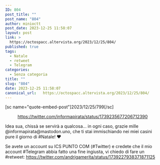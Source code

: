 ```yaml
---
ID: 804
post_title: ""
post_name: "804"
author: minioctt
post_date: 2023-12-25 11:58:07
layout: post
link: >
  https://octospacc.altervista.org/2023/12/25/804/
published: true
tags:
  - Natale
  - retweet
  - Telegram
categories:
  - Senza categoria
title: ""
slug: "804"
date: 2023-12-25 11:58:07
canonical_url:   https://octospacc.altervista.org/2023/12/25/804/
---
```

<!-- wp:paragraph -->
<p markdown="1">[sc name="quote-embed-post"]2023/12/25/799[/sc]</p>
<!-- /wp:paragraph -->

<!-- wp:paragraph -->
<p markdown="1"></p>
<!-- /wp:paragraph -->

<!-- wp:image {"id":805,"sizeSlug":"full","linkDestination":"none"} -->
<figure class="wp-block-image size-full"><img src="https://octospacc.github.io/microblog-mirror/assets/uploads/2023/12/image-20.png" alt="" class="wp-image-805"/><figcaption class="wp-element-caption"><a href="https://twitter.com/informapirata/status/1739235677206712390">https://twitter.com/informapirata/status/1739235677206712390</a></figcaption></figure>
<!-- /wp:image -->

<!-- wp:paragraph -->
<p markdown="1"></p>
<!-- /wp:paragraph -->

<!-- wp:paragraph -->
<p markdown="1">Idea sua, chissà se servirà a qualcosa... in ogni caso, grazie mille @informapirata@mastodon.uno, che ti stai immischiando nei miei casini pure il giorno di #Natale! ❤️</p>
<!-- /wp:paragraph -->

<!-- wp:paragraph -->
<p markdown="1">Se avete un account su ICS PUNTO COM (#Twitter) e credete che il mio account #Telegram abbia fatto una fine ingiusta, vi chiedo di fare un #retweet: <a href="https://twitter.com/andrigamerita/status/1739227938371871125">https://twitter.com/andrigamerita/status/1739227938371871125</a> </p>
<!-- /wp:paragraph -->
